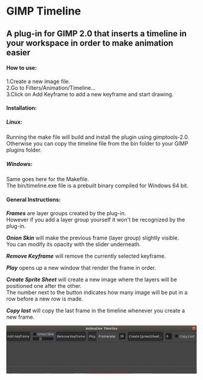 # GIMP Timeline
## A plug-in for GIMP 2.0 that inserts a timeline in your workspace in order to make animation easier

#### How to use:
<p>
1.Create a new image file. <br>
2.Go to Filters/Animation/Timeline... <br>
3.Click on Add Keyframe to add a new keyframe and start drawing. <br>
</p>

#### Installation:
##### Linux:
<p>Running the make file will build and install the plugin using gimptools-2.0.<br>
Otherwise you can copy the timeline file from the bin folder to your GIMP plugins folder.</p>

##### Windows:
<p>Same goes here for the Makefile.<br>
The bin/timeline.exe file is a prebuilt binary compiled for Windows 64 bit.</p>

#### General Instructions:
<p>
  
***Frames*** are layer groups created by the plug-in.<br>
However if you add a layer group yourself it won't be recognized by the plug-in.<br>

***Onion Skin*** will make the previous frame (layer group) slightly visible.<br>
You can modify its opacity with the slider underneath.

***Remove Keyframe*** will remove the currently selected keyframe.

***Play*** opens up a new window that render the frame in order.

***Create Sprite Sheet*** will create a new image where the layers will be positioned one after the other.<br>
The number next to the button indicates how many image will be put in a row before a new row is made.

***Copy last*** will copy the last frame in the timeline whenever you create a new frame.
</p>

!["Preview"](/timeline-preview.png)
